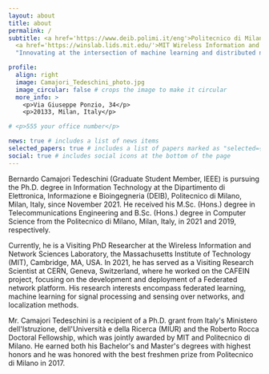 ```yaml
---
layout: about
title: about
permalink: /
subtitle: <a href='https://www.deib.polimi.it/eng'>Politecnico di Milano, DEIB</a>,
  <a href='https://winslab.lids.mit.edu/'>MIT Wireless Information and Network Sciences Laboratory</a>.<br>
  "Innovating at the intersection of machine learning and distributed networks."

profile:
  align: right
  image: Camajori_Tedeschini_photo.jpg
  image_circular: false # crops the image to make it circular
  more_info: >
    <p>Via Giuseppe Ponzio, 34</p>
    <p>20133, Milan, Italy</p>

# <p>555 your office number</p>

news: true # includes a list of news items
selected_papers: true # includes a list of papers marked as "selected={true}"
social: true # includes social icons at the bottom of the page
---
```


Bernardo Camajori Tedeschini (Graduate Student Member, IEEE) is pursuing the Ph.D. degree in Information Technology at the Dipartimento di Elettronica, Informazione e Bioingegneria (DEIB), Politecnico di Milano, Milan, Italy, since November 2021. He received his M.Sc. (Hons.) degree in Telecommunications Engineering and B.Sc. (Hons.) degree in Computer Science from the Politecnico di Milano, Milan, Italy, in 2021 and 2019, respectively.

Currently, he is a Visiting PhD Researcher at the Wireless Information and Network Sciences Laboratory, the Massachusetts Institute of Technology (MIT), Cambridge, MA, USA. In 2021, he has served as a Visiting Research Scientist at CERN, Geneva, Switzerland, where he worked on the CAFEIN project, focusing on the development and deployment of a Federated network platform.
His research interests encompass federated learning, machine learning for signal processing and sensing over networks, and localization methods.

Mr. Camajori Tedeschini is a recipient of a Ph.D. grant from Italy's Ministero dell'Istruzione, dell'Università e della Ricerca (MIUR) and the Roberto Rocca Doctoral Fellowship, which was jointly awarded by MIT and Politecnico di Milano. He earned both his Bachelor's and Master's degrees with highest honors and he was honored with the best freshmen prize from Politecnico di Milano in 2017.
